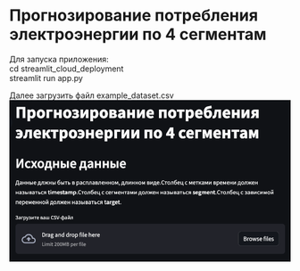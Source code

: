 # Прогнозирование потребления электроэнергии по 4 сегментам

Для запуска приложения:  
cd streamlit_cloud_deployment  
streamlit run app.py

Далее загрузить файл example_dataset.csv  
![Image alt](https://github.com/ABerezin15/streamlit_apps/blob/main/streamlit_cloud_deployment/header.png)
